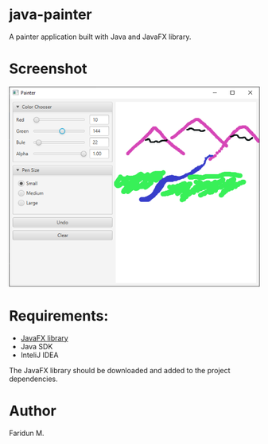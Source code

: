# java-painter
A painter application built with Java and JavaFX library. 

# Screenshot
![screenshot](https://github.com/fariduca/java-painter/blob/main/img/screenshot.PNG)


# Requirements:
- [JavaFX library](https://openjfx.io/)
- Java SDK
- InteliJ IDEA

The JavaFX library should be downloaded and added to the project dependencies.

# Author 
Faridun M.
